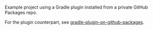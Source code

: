 Example project using a Gradle plugin installed from a private GitHub Packages repo.

For the plugin counterpart, see [gradle-plugin-on-github-packages](https://github.com/valderman/gradle-plugin-on-github-packages).
